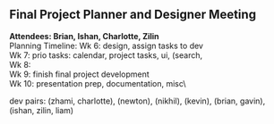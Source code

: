 ## Final Project Planner and Designer Meeting
**Attendees: Brian, Ishan, Charlotte, Zilin**\
Planning Timeline: 
Wk 6: design, assign tasks to dev\
Wk 7: prio tasks: calendar, project tasks, ui, (search,  
Wk 8: \
Wk 9: finish final project development\
Wk 10: presentation prep, documentation, misc\

dev pairs: (zhami, charlotte), (newton), (nikhil), (kevin), (brian, gavin), (ishan, zilin, liam)
